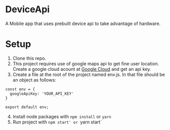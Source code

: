 # DeviceApi
A Mobile app that uses prebuilt device api to take advantage of hardware.


# Setup
1. Clone this repo.
2. This project requires use of google maps api to get fine user location. Create a google cloud acount at [Google Cloud](https://cloud.google.com/) and get an api key.
3. Create a file at the root of the project named env.js. In that file should be an object as follows:
```
const env = {
  googleApiKey: 'YOUR_API_KEY'
}

export default env;
```
4. Install node packages with `npm install` or `yarn`
5. Run project with `npm start' or `yarn start`
